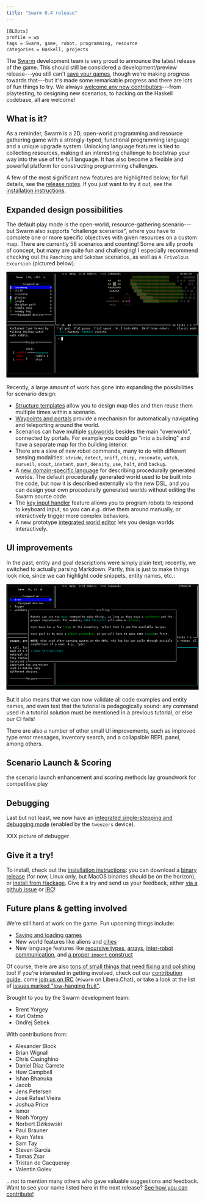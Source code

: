 ```yaml
---
title: "Swarm 0.4 release"
---
```


    [BLOpts]
    profile = wp
    tags = Swarm, game, robot, programming, resource
    categories = Haskell, projects

The [Swarm](https://github.com/swarm-game/swarm/) development team is
very proud to announce the latest release of the game.  This should
still be considered a development/preview release---you still can't
[save your games](https://github.com/swarm-game/swarm/issues/50),
though we're making progress towards that---but it's made some
remarkable progress and there are lots of fun things to try.  We
always [welcome any new contributors][contrib]---from playtesting, to
designing new scenarios, to hacking on the Haskell codebase, all
are welcome!

What is it?
-----------

As a reminder, Swarm is a 2D, open-world programming and resource
gathering game with a strongly-typed, functional programming language
and a unique upgrade system. Unlocking language features is tied to
collecting resources, making it an interesting challenge to bootstrap
your way into the use of the full language.  It has also become a
flexible and powerful platform for constructing programming challenges.

A few of the most significant new features are highlighted below; for
full details, see the [release
notes](https://github.com/swarm-game/swarm/releases/tag/0.4.0.0).  If
you just want to try it out, see the [installation
instructions][install].

Expanded design possibilities
-----------------------------

The default play mode is the open-world, resource-gathering
scenario---but Swarm also supports "challenge scenarios", where you
have to complete one or more specific objectives with given resources
on a custom map.  There are currently 58 scenarios and counting!  Some
are silly proofs of concept, but many are quite fun and challenging!
I especially recommend checking out the `Ranching` and `Sokoban`
scenarios, as well as `A Frivolous Excursion` (pictured below).

![](../../images/excursion.png)

Recently, a large amount of work has gone into expanding the
possibilities for scenario design:

- [Structure templates](https://github.com/swarm-game/swarm/pull/1332)
  allow you to design map tiles and then reuse them multiple times
  within a scenario.
- [Waypoints and
  portals](https://github.com/swarm-game/swarm/pull/1356) provide a
  mechanism for automatically navigating and teleporting around the
  world.
- Scenarios can have multiple
  [subworlds](https://github.com/swarm-game/swarm/pull/1353) besides
  the main "overworld", connected by portals.  For example you could
  go "into a building" and have a separate map for the building
  interior.
- There are a slew of new robot commands, many to do with different sensing
  modalities: `stride`, `detect`, `sniff`, `chirp,` `resonate`,
  `watch`, `surveil`, `scout`, `instant`, `push`, `density`, `use`,
  `halt`, and `backup`.
- A [new domain-specific
  language](https://github.com/swarm-game/swarm/pull/1376) for
  describing procedurally generated worlds.  The default procedurally
  generated world used to be built into the code, but now it is
  described externally via the new DSL, and you can design your own
  procedurally generated worlds without editing the Swarm source code.
- The [key input
  handler](https://github.com/swarm-game/swarm/pull/1214) feature
  allows you to program robots to respond to keyboard input, so you
  can *e.g.* drive them around manually, or interactively trigger more
  complex behaviors.
- A new prototype [integrated world
  editor](https://github.com/swarm-game/swarm/pull/873) lets you
  design worlds interactively.

UI improvements
---------------

In the past, entity and goal descriptions were simply plain text;
recently, we switched to actually parsing Markdown.  Partly, this is
just to make things look nice, since we can highlight code snippets,
entity names, etc.:

![](../../images/crafting.png)

But it also means that we can now validate all code examples and
entity names, and even test that the tutorial is pedagogically sound:
any command used in a tutorial solution must be mentioned in a previous
tutorial, or else our CI fails!

There are also a number of other small UI improvements, such as
improved type error messages, inventory search, and a collapsible REPL
panel, among others.

Scenario Launch & Scoring
-------------------------

the scenario launch enhancement and scoring methods lay groundwork for
competitive play

Debugging
---------

Last but not least, we now have an [integrated single-stepping and
debugging mode](XXX) (enabled by the `tweezers` device).

XXX picture of debugger

Give it a try!
--------------

To install, check out the [installation instructions][install]: you
can download a [binary release][release] (for now, Linux only, but
MacOS binaries should be on the horizon), or [install from
Hackage][hackage].  Give it a try and send us your feedback, either
[via a github issue][issue] or [IRC][irc]!

[install]: https://github.com/swarm-game/swarm#installing
[release]: https://github.com/swarm-game/swarm/releases
[hackage]: https://hackage.haskell.org/package/swarm
[issue]: https://github.com/swarm-game/swarm/issues/new/choose

Future plans & getting involved
-------------------------------

We're still hard at work on the game.  Fun upcoming things include:

- [Saving and loading games][saving]
- New world features like aliens and [cities][cities]
- New language features like [recursive types][rectypes],
  [arrays][arrays], [inter-robot communication][robot-comm], and [a
  proper `import` construct][import]

[cities]: https://github.com/swarm-game/swarm/issues/112
[saving]: https://github.com/swarm-game/swarm/issues/50
[rectypes]: https://github.com/swarm-game/swarm/issues/154
[arrays]: https://github.com/swarm-game/swarm/issues/98
[robot-comm]: https://github.com/swarm-game/swarm/issues/94
[import]: https://github.com/swarm-game/swarm/issues/495

Of course, there are also [tons of small things that need fixing and
polishing][low-hanging] too!  If you're interested in getting
involved, check out our [contribution guide][contrib], come [join us
on IRC][irc] (`#swarm` on Libera.Chat), or take a look at the list of
[issues marked "low-hanging fruit"][low-hanging].

[contrib]: https://github.com/swarm-game/swarm/blob/main/CONTRIBUTING.md
[low-hanging]: https://github.com/swarm-game/swarm/issues?q=is%3Aissue+is%3Aopen+label%3A%22C-Low+Hanging+Fruit%22
[irc]: https://web.libera.chat/?channels=#swarm

Brought to you by the Swarm development team:

- Brent Yorgey
- Karl Ostmo
- Ondřej Šebek

With contributions from:

- Alexander Block
- Brian Wignall
- Chris Casinghino
- Daniel Díaz Carrete
- Huw Campbell
- Ishan Bhanuka
- Jacob
- Jens Petersen
- José Rafael Vieira
- Joshua Price
- lsmor
- Noah Yorgey
- Norbert Dzikowski
- Paul Brauner
- Ryan Yates
- Sam Tay
- Steven Garcia
- Tamas Zsar
- Tristan de Cacqueray
- Valentin Golev

...not to mention many others who gave valuable suggestions and
feedback.  Want to see your name listed here in the next release?
[See how you can contribute!][contrib]
